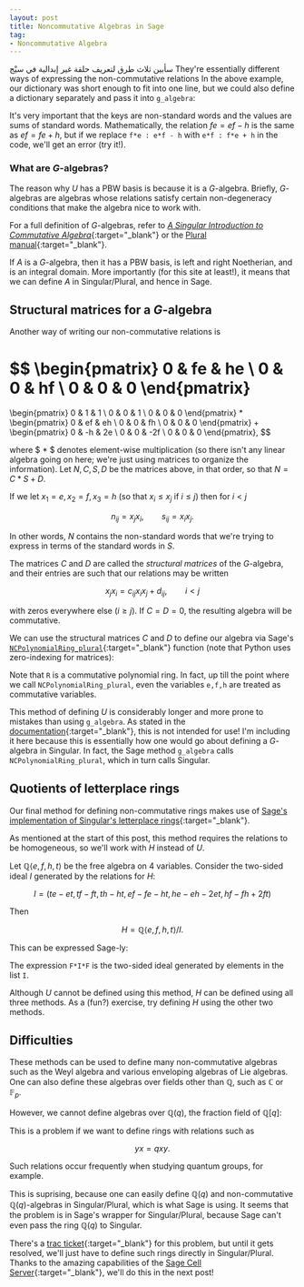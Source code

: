 ```yaml
---
layout: post
title: Noncommutative Algebras in Sage
tag: 
- Noncommutative Algebra
---
```


سأبين ثلاث طرق لتعريف حلقة غير إبدالية في سيْج They're essentially different ways of expressing the non-commutative relations 
In the above example, our dictionary was short enough to fit into one line, but we could also define a dictionary separately and pass it into `g_algebra`:

<div dir='ltr' class="sage">
  <script type="text/x-sage">
F.<e,f,h> = FreeAlgebra(QQ,3)
 
U_relations = {
   f*e : e*f - h,
   h*e : e*h + 2*e,
   h*f : f*h - 2*f
}
 
U = F.g_algebra(U_relations)
U
   </script>
</div>

It's very important that the keys are non-standard words and the values are sums of standard words. Mathematically, the relation $fe = ef - h$ is the same as $ef = fe + h$, but if we replace `f*e : e*f - h` with `e*f : f*e + h` in the code, we'll get an error (try it!).

### What are $G$-algebras?
The reason why $U$ has a PBW basis is because it is a $G$-algebra. Briefly, $G$-algebras are algebras whose relations satisfy certain non-degeneracy conditions that make the algebra nice to work with. 

For a full definition of $G$-algebras, refer to [*A Singular Introduction to Commutative Algebra*](http://www.cimpa-icpam.org/archivesecoles/20130130100834/singularbuch1-210.pdf){:target="_blank"} or the [Plural manual](https://www.singular.uni-kl.de/Manual/4-0-2/sing_534.htm#SEC573){:target="_blank"}.

If $A$ is a $G$-algebra, then it has a PBW basis, is left and right Noetherian, and is an integral domain. More importantly (for this site at least!), it means that we can define $A$ in Singular/Plural, and hence in Sage.

## Structural matrices for a $G$-algebra
Another way of writing our non-commutative relations is

$$
\begin{pmatrix}
0 & fe & he \\
0 & 0  & hf \\
0 & 0 & 0
\end{pmatrix}
=
\begin{pmatrix}
0 & 1 & 1 \\
0 & 0 & 1 \\
0 & 0 & 0
\end{pmatrix}
*
\begin{pmatrix}
0 & ef & eh \\
0 & 0  & fh \\
0 & 0 & 0
\end{pmatrix}
+
\begin{pmatrix}
0 & -h & 2e \\
0 & 0  & -2f \\
0 & 0 & 0
\end{pmatrix},
$$

where $ * $ denotes element-wise multiplication (so there isn't any linear algebra going on here; we're just using matrices to organize the information). Let $N,C,S,D$ be the matrices above, in that order, so that $N = C*S + D$. 

If we let $x_1 = e, x_2 = f, x_3 = h$ (so that $x_i \leq x_j$ if $i \leq j$) then for $i < j$

$$
n_{ij} = x_j x_i, \qquad s_{ij} = x_i x_j.
$$

In other words, $N$ contains the non-standard words that we're trying to express in terms of the standard words in $S$. 

The matrices $C$ and $D$ are called the *structural matrices* of the $G$-algebra, and their entries are such that our relations may be written

$$
x_jx_i = c_{ij} x_i x_j  + d_{ij}, \qquad i < j
$$

with zeros everywhere else ($i \geq j$). If $C = D = 0$, the resulting algebra will be commutative.

We can use the structural matrices $C$ and $D$ to define our algebra via Sage's  [`NCPolynomialRing_plural`](http://www.sagemath.org/documentation/html/en/reference/polynomial_rings/sage/rings/polynomial/plural.html){:target="_blank"} function (note that Python uses zero-indexing for matrices):

<div class="sage">
  <script type="text/x-sage">
from sage.rings.polynomial.plural import NCPolynomialRing_plural

R = QQ['e','f','h']
R.inject_variables()

C = matrix(R,3)
D = matrix(R,3)

C[0,1] = 1
C[0,2] = 1
C[1,2] = 1

D[0,1] = -h
D[0,2] = 2*e
D[1,2] = -2*f

show(C)
show(D)

U.<e,f,h> = NCPolynomialRing_plural(QQ, c = C, d = D, order = TermOrder('lex',3), category = Algebras(QQ))
U
  </script>
</div>

Note that `R` is a commutative polynomial ring. In fact, up till the point where we call `NCPolynomialRing_plural`, even the variables `e,f,h` are treated as commutative variables.

This method of defining $U$ is considerably longer and more prone to mistakes than using `g_algebra`. As stated in the [documentation](http://www.sagemath.org/documentation/html/en/reference/polynomial_rings/sage/rings/polynomial/plural.html){:target="_blank"}, this is not intended for use! I'm including it here because this is essentially how one would go about defining a $G$-algebra in Singular. In fact, the Sage method `g_algebra` calls `NCPolynomialRing_plural`, which in turn calls Singular. 

## Quotients of letterplace rings
Our final method for defining non-commutative rings makes use of [Sage's implementation of Singular's letterplace rings](http://doc.sagemath.org/html/en/reference/algebras/sage/algebras/letterplace/free_algebra_letterplace.html){:target="_blank"}. 

As mentioned at the start of this post, this method requires the relations to be homogeneous, so we'll work with $H$ instead of $U$. 

Let $\mathbb{Q}\langle e,f,h,t \rangle$ be the free algebra on 4 variables. Consider the two-sided ideal $I$ generated by the relations for $H$:

$$
I = (te - et, tf - ft, th - ht, ef - fe - ht, he - eh - 2et, hf - fh + 2ft)
$$

Then

$$
H = \mathbb{Q}\langle e,f,h,t \rangle/I.
$$

This can be expressed Sage-ly:

<div class="sage">
  <script type="text/x-sage">
F.<e,f,h,t> = FreeAlgebra(QQ, implementation='letterplace')

I = [
    t*e - e*t,
    t*f - f*t,
    t*h - h*t,
    e*f - f*e - h*t,
    h*e - e*h - 2*e*t,
    h*f - f*h + 2*f*t
]

H = F.quotient(F * I * F)
H
  </script>
</div>

The expression `F*I*F` is the two-sided ideal generated by elements in the list `I`.

Although $U$ cannot be defined using this method, $H$ can be defined using all three methods. As a (fun?) exercise, try defining $H$ using the other two methods.

## Difficulties
These methods can be used to define many non-commutative algebras such as the Weyl algebra and various enveloping algebras of Lie algebras. One can also define these algebras over fields other than $\mathbb{Q}$, such as $\mathbb{C}$ or $\mathbb{F}_p$.

However, we cannot define algebras over $\mathbb{Q}(q)$, the fraction field of $\mathbb{Q}[q]$:

<div class="sage">
  <script type="text/x-sage">
Qq =QQ['q'].fraction_field()
Qq.inject_variables()

F.<x,y> = FreeAlgebra(Qq,2)

F.g_algebra({y*x : q*x*y})  
  </script>
</div>

This is a problem if we want to define rings with relations such as

$$
yx = qxy.
$$

Such relations occur frequently when studying quantum groups, for example. 

This is suprising, because one can easily define $\mathbb{Q}(q)$ and non-commutative $\mathbb{Q}(q)$-algebras in Singular/Plural, which is what Sage is using. It seems that the problem is in Sage's wrapper for Singular/Plural, because Sage can't even pass the ring $\mathbb{Q}(q)$ to Singular. 

There's a [trac ticket](http://trac.sagemath.org/ticket/14886){:target="_blank"} for this problem, but until it gets resolved, we'll just have to define such rings directly in Singular/Plural. Thanks to the amazing capabilities of the [Sage Cell Server](https://sagecell.sagemath.org/){:target="_blank"}, we'll do this in the next post!
